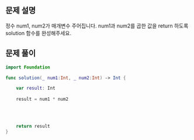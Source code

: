 
## 문제 설명
정수 num1, num2가 매개변수 주어집니다. num1과 num2를 곱한 값을 return 하도록 solution 함수를 완성해주세요.



## 문제 풀이

```swift
import Foundation

func solution(_ num1:Int, _ num2:Int) -> Int {

    var result: Int
    
    result = num1 * num2

   
    
    
    return result
}
```


